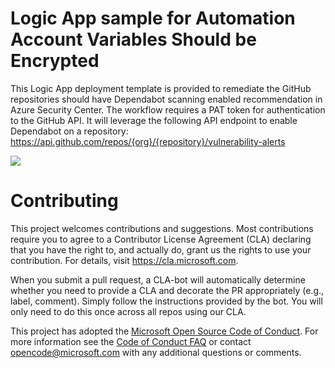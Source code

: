 # Logic App sample for Automation Account Variables Should be Encrypted

This Logic App deployment template is provided to remediate the GitHub repositories should have Dependabot scanning enabled recommendation in Azure Security Center.  The workflow requires a PAT token for authentication to the GitHub API.  It will leverage the following API endpoint to enable Dependabot on a repository: https://api.github.com/repos/{org}/{repository}/vulnerability-alerts

  

<a href="https://portal.azure.com/#create/Microsoft.Template/uri/https%3A%2F%2Fraw.githubusercontent.com%2Fwilbug1git1%2FMicrosoft-Defender-for-Cloud%2Fmaster%2FRemediation%2520scripts%2FAutomation%2520account%2520variables%2520should%2520be%2520encrypted%2FLogic%2520App%2Fazuredeploy.json" target="_blank">
    <img src="http://azuredeploy.net/deploybutton.png"/>
</a>

# Contributing

This project welcomes contributions and suggestions.  Most contributions require you to agree to a
Contributor License Agreement (CLA) declaring that you have the right to, and actually do, grant us
the rights to use your contribution. For details, visit https://cla.microsoft.com.

When you submit a pull request, a CLA-bot will automatically determine whether you need to provide
a CLA and decorate the PR appropriately (e.g., label, comment). Simply follow the instructions
provided by the bot. You will only need to do this once across all repos using our CLA.

This project has adopted the [Microsoft Open Source Code of Conduct](https://opensource.microsoft.com/codeofconduct/).
For more information see the [Code of Conduct FAQ](https://opensource.microsoft.com/codeofconduct/faq/) or
contact [opencode@microsoft.com](mailto:opencode@microsoft.com) with any additional questions or comments.